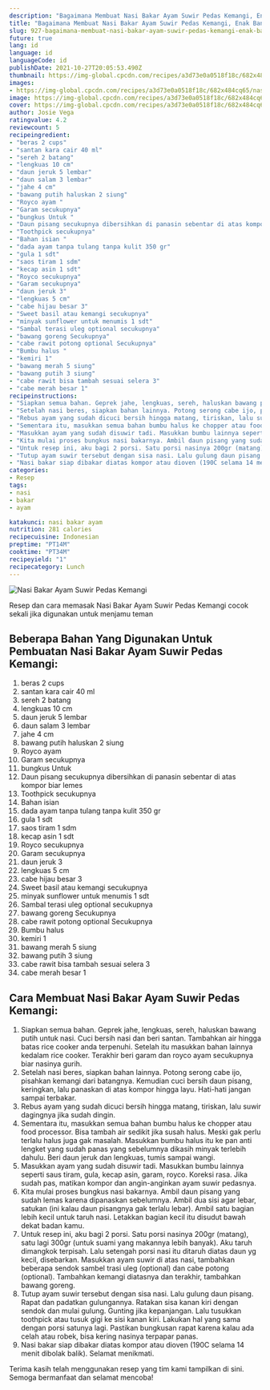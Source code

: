 ```yaml
---
description: "Bagaimana Membuat Nasi Bakar Ayam Suwir Pedas Kemangi, Enak Banget"
title: "Bagaimana Membuat Nasi Bakar Ayam Suwir Pedas Kemangi, Enak Banget"
slug: 927-bagaimana-membuat-nasi-bakar-ayam-suwir-pedas-kemangi-enak-banget
future: true
lang: id
language: id
languageCode: id
publishDate: 2021-10-27T20:05:53.490Z 
thumbnail: https://img-global.cpcdn.com/recipes/a3d73e0a0518f18c/682x484cq65/nasi-bakar-ayam-suwir-pedas-kemangi-foto-resep-utama.png
images:
- https://img-global.cpcdn.com/recipes/a3d73e0a0518f18c/682x484cq65/nasi-bakar-ayam-suwir-pedas-kemangi-foto-resep-utama.png
image: https://img-global.cpcdn.com/recipes/a3d73e0a0518f18c/682x484cq65/nasi-bakar-ayam-suwir-pedas-kemangi-foto-resep-utama.png
cover: https://img-global.cpcdn.com/recipes/a3d73e0a0518f18c/682x484cq65/nasi-bakar-ayam-suwir-pedas-kemangi-foto-resep-utama.png
author: Josie Vega
ratingvalue: 4.2
reviewcount: 5
recipeingredient:
- "beras 2 cups"
- "santan kara cair 40 ml"
- "sereh 2 batang"
- "lengkuas 10 cm"
- "daun jeruk 5 lembar"
- "daun salam 3 lembar"
- "jahe 4 cm"
- "bawang putih haluskan 2 siung"
- "Royco ayam "
- "Garam secukupnya"
- "bungkus Untuk "
- "Daun pisang secukupnya dibersihkan di panasin sebentar di atas kompor biar lemes "
- "Toothpick secukupnya"
- "Bahan isian "
- "dada ayam tanpa tulang tanpa kulit 350 gr"
- "gula 1 sdt"
- "saos tiram 1 sdm"
- "kecap asin 1 sdt"
- "Royco secukupnya"
- "Garam secukupnya"
- "daun jeruk 3"
- "lengkuas 5 cm"
- "cabe hijau besar 3"
- "Sweet basil atau kemangi secukupnya"
- "minyak sunflower untuk menumis 1 sdt"
- "Sambal terasi uleg optional secukupnya"
- "bawang goreng Secukupnya"
- "cabe rawit potong optional Secukupnya"
- "Bumbu halus "
- "kemiri 1"
- "bawang merah 5 siung"
- "bawang putih 3 siung"
- "cabe rawit bisa tambah sesuai selera 3"
- "cabe merah besar 1"
recipeinstructions:
- "Siapkan semua bahan. Geprek jahe, lengkuas, sereh, haluskan bawang putih untuk nasi. Cuci bersih nasi dan beri santan. Tambahkan air hingga batas rice cooker anda terpenuhi. Setelah itu masukkan bahan lainnya kedalam rice cooker. Terakhir beri garam dan royco ayam secukupnya biar nasinya gurih."
- "Setelah nasi beres, siapkan bahan lainnya. Potong serong cabe ijo, pisahkan kemangi dari batangnya. Kemudian cuci bersih daun pisang, keringkan, lalu panaskan di atas kompor hingga layu. Hati-hati jangan sampai terbakar."
- "Rebus ayam yang sudah dicuci bersih hingga matang, tiriskan, lalu suwir dagingnya jika sudah dingin."
- "Sementara itu, masukkan semua bahan bumbu halus ke chopper atau food processor. Bisa tambah air sedikit jika susah halus. Meski gak perlu terlalu halus juga gak masalah. Masukkan bumbu halus itu ke pan anti lengket yang sudah panas yang sebelumnya dikasih minyak terlebih dahulu. Beri daun jeruk dan lengkuas, tumis sampai wangi."
- "Masukkan ayam yang sudah disuwir tadi. Masukkan bumbu lainnya seperti saus tiram, gula, kecap asin, garam, royco. Koreksi rasa. Jika sudah pas, matikan kompor dan angin-anginkan ayam suwir pedasnya."
- "Kita mulai proses bungkus nasi bakarnya. Ambil daun pisang yang sudah lemas karena dipanaskan sebelumnya. Ambil dua sisi agar lebar, satukan (ini kalau daun pisangnya gak terlalu lebar). Ambil satu bagian lebih kecil untuk taruh nasi. Letakkan bagian kecil itu disudut bawah dekat badan kamu."
- "Untuk resep ini, aku bagi 2 porsi. Satu porsi nasinya 200gr (matang), satu lagi 300gr (untuk suami yang makannya lebih banyak). Aku taruh dimangkok terpisah. Lalu setengah porsi nasi itu ditaruh diatas daun yg kecil, disebarkan. Masukkan ayam suwir di atas nasi, tambahkan beberapa sendok sambel trasi uleg (optional) dan cabe potong (optional). Tambahkan kemangi diatasnya dan terakhir, tambahkan bawang goreng."
- "Tutup ayam suwir tersebut dengan sisa nasi. Lalu gulung daun pisang. Rapat dan padatkan gulungannya. Ratakan sisa kanan kiri dengan sendok dan mulai gulung. Gunting jika kepanjangan. Lalu tusukkan toothpick atau tusuk gigi ke sisi kanan kiri. Lakukan hal yang sama dengan porsi satunya lagi. Pastikan bungkusan rapat karena kalau ada celah atau robek, bisa kering nasinya terpapar panas."
- "Nasi bakar siap dibakar diatas kompor atau dioven (190C selama 14 menit dibolak balik). Selamat menikmati."
categories:
- Resep
tags:
- nasi
- bakar
- ayam

katakunci: nasi bakar ayam 
nutrition: 281 calories
recipecuisine: Indonesian
preptime: "PT14M"
cooktime: "PT34M"
recipeyield: "1"
recipecategory: Lunch
---
```



![Nasi Bakar Ayam Suwir Pedas Kemangi](https://img-global.cpcdn.com/recipes/a3d73e0a0518f18c/682x484cq65/nasi-bakar-ayam-suwir-pedas-kemangi-foto-resep-utama.png)

Resep dan cara memasak  Nasi Bakar Ayam Suwir Pedas Kemangi cocok sekali jika digunakan untuk menjamu teman

<!--inarticleads1-->

## Beberapa Bahan Yang Digunakan Untuk Pembuatan Nasi Bakar Ayam Suwir Pedas Kemangi:

1. beras 2 cups
1. santan kara cair 40 ml
1. sereh 2 batang
1. lengkuas 10 cm
1. daun jeruk 5 lembar
1. daun salam 3 lembar
1. jahe 4 cm
1. bawang putih haluskan 2 siung
1. Royco ayam 
1. Garam secukupnya
1. bungkus Untuk 
1. Daun pisang secukupnya dibersihkan di panasin sebentar di atas kompor biar lemes 
1. Toothpick secukupnya
1. Bahan isian 
1. dada ayam tanpa tulang tanpa kulit 350 gr
1. gula 1 sdt
1. saos tiram 1 sdm
1. kecap asin 1 sdt
1. Royco secukupnya
1. Garam secukupnya
1. daun jeruk 3
1. lengkuas 5 cm
1. cabe hijau besar 3
1. Sweet basil atau kemangi secukupnya
1. minyak sunflower untuk menumis 1 sdt
1. Sambal terasi uleg optional secukupnya
1. bawang goreng Secukupnya
1. cabe rawit potong optional Secukupnya
1. Bumbu halus 
1. kemiri 1
1. bawang merah 5 siung
1. bawang putih 3 siung
1. cabe rawit bisa tambah sesuai selera 3
1. cabe merah besar 1



<!--inarticleads2-->

## Cara Membuat Nasi Bakar Ayam Suwir Pedas Kemangi:

1. Siapkan semua bahan. Geprek jahe, lengkuas, sereh, haluskan bawang putih untuk nasi. Cuci bersih nasi dan beri santan. Tambahkan air hingga batas rice cooker anda terpenuhi. Setelah itu masukkan bahan lainnya kedalam rice cooker. Terakhir beri garam dan royco ayam secukupnya biar nasinya gurih.
1. Setelah nasi beres, siapkan bahan lainnya. Potong serong cabe ijo, pisahkan kemangi dari batangnya. Kemudian cuci bersih daun pisang, keringkan, lalu panaskan di atas kompor hingga layu. Hati-hati jangan sampai terbakar.
1. Rebus ayam yang sudah dicuci bersih hingga matang, tiriskan, lalu suwir dagingnya jika sudah dingin.
1. Sementara itu, masukkan semua bahan bumbu halus ke chopper atau food processor. Bisa tambah air sedikit jika susah halus. Meski gak perlu terlalu halus juga gak masalah. Masukkan bumbu halus itu ke pan anti lengket yang sudah panas yang sebelumnya dikasih minyak terlebih dahulu. Beri daun jeruk dan lengkuas, tumis sampai wangi.
1. Masukkan ayam yang sudah disuwir tadi. Masukkan bumbu lainnya seperti saus tiram, gula, kecap asin, garam, royco. Koreksi rasa. Jika sudah pas, matikan kompor dan angin-anginkan ayam suwir pedasnya.
1. Kita mulai proses bungkus nasi bakarnya. Ambil daun pisang yang sudah lemas karena dipanaskan sebelumnya. Ambil dua sisi agar lebar, satukan (ini kalau daun pisangnya gak terlalu lebar). Ambil satu bagian lebih kecil untuk taruh nasi. Letakkan bagian kecil itu disudut bawah dekat badan kamu.
1. Untuk resep ini, aku bagi 2 porsi. Satu porsi nasinya 200gr (matang), satu lagi 300gr (untuk suami yang makannya lebih banyak). Aku taruh dimangkok terpisah. Lalu setengah porsi nasi itu ditaruh diatas daun yg kecil, disebarkan. Masukkan ayam suwir di atas nasi, tambahkan beberapa sendok sambel trasi uleg (optional) dan cabe potong (optional). Tambahkan kemangi diatasnya dan terakhir, tambahkan bawang goreng.
1. Tutup ayam suwir tersebut dengan sisa nasi. Lalu gulung daun pisang. Rapat dan padatkan gulungannya. Ratakan sisa kanan kiri dengan sendok dan mulai gulung. Gunting jika kepanjangan. Lalu tusukkan toothpick atau tusuk gigi ke sisi kanan kiri. Lakukan hal yang sama dengan porsi satunya lagi. Pastikan bungkusan rapat karena kalau ada celah atau robek, bisa kering nasinya terpapar panas.
1. Nasi bakar siap dibakar diatas kompor atau dioven (190C selama 14 menit dibolak balik). Selamat menikmati.




Terima kasih telah menggunakan resep yang tim kami tampilkan di sini. Semoga bermanfaat dan selamat mencoba!

